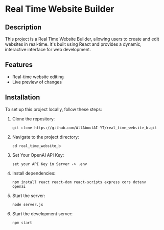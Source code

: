 Real Time Website Builder
=======

## Description

This project is a Real Time Website Builder, allowing users to create and edit websites in real-time. It's built using React and provides a dynamic, interactive interface for web development.

## Features

- Real-time website editing
- Live preview of changes

## Installation

To set up this project locally, follow these steps:

1. Clone the repository:
   ```
   git clone https://github.com/AllAboutAI-YT/real_time_website_b.git
   ```
2. Navigate to the project directory:
   ```
   cd real_time_website_b
   ```
3. Set Your OpenAI API Key:
   ```
   set your API Key in Server -> .env
   ```
3. Install dependencies:
   ```
   npm install react react-dom react-scripts express cors dotenv openai
   ```
4. Start the server:
   ```
   node server.js
   ```  
5. Start the development server:
   ```
   npm start
   ```
